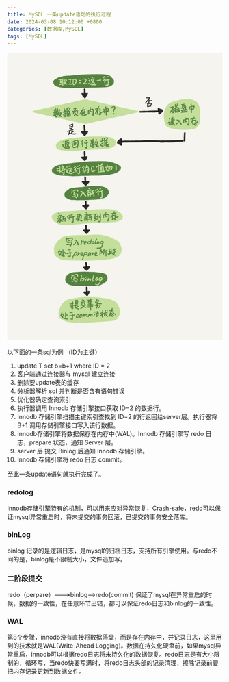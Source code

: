 ```yaml
---
title: MySQL 一条update语句的执行过程
date: 2024-03-08 10:12:00 +0800
categories: [数据库,MySQL]
tags: [MySQL]
---
```


![](/assets/img/mysql-arch/002.png)

以下面的一条sql为例 （ID为主键）

1. update T set b=b+1 where ID = 2
2. 客户端通过连接器与 mysql 建立连接　
3. 删除要update表的缓存
4. 分析器解析 sql 并判断是否含有语句错误
5. 优化器确定查询索引
6. 执行器调用 Innodb 存储引擎接口获取 ID=2 的数据行。
7. Innodb 存储引擎扫描主键索引查找到 ID=2 的行返回给server层。执行器将 B+1 调用存储引擎接口写入该行数据。
8. Innodb存储引擎将数据保存在内存中(WAL)。Innodb 存储引擎写 redo 日志，prepare 状态，通知 Server 层。
9. server 层 提交 Binlog 后通知 Innodb 存储引擎。
10. Innodb 存储引擎将 redo 日志 commit。

至此一条update语句就执行完成了。

### redolog

Innodb存储引擎特有的机制，可以用来应对异常恢复，Crash-safe，redo可以保证mysql异常重启时，将未提交的事务回滚，已提交的事务安全落库。

### binLog 

binlog 记录的是逻辑日志，是mysql的归档日志，支持所有引擎使用。与redo不同的是，binlog是不限制大小，文件追加写。

### 二阶段提交 

redo（perpare）--->binlog-->redo(commit) 保证了mysql在异常重启的时候，数据的一致性，在任意环节出错，都可以保证redo日志和binlog的一致性。

### WAL

第8个步骤，innodb没有直接将数据落盘，而是存在内存中，并记录日志，这里用到的技术就是WAL(Write-Ahead Logging)。数据在持久化硬盘前，如果mysql异常重启，innodb可以根据redo日志将未持久化的数据恢复。redo日志是有大小限制的，循环写，当redo快要写满时，将redo日志头部的记录清理，擦除记录前要把内存记录更新到数据文件。

